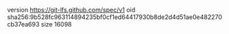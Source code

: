 version https://git-lfs.github.com/spec/v1
oid sha256:9b528fc963114894235bf0cf1ed64417930b8de2d4d51ae0e482270cb37ea693
size 16098
